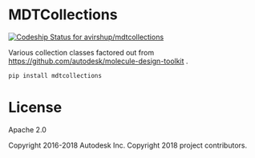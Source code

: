 # MDTCollections

[ ![Codeship Status for avirshup/mdtcollections](https://app.codeship.com/projects/0038bdc0-24a2-0136-6dbc-6ee515ac7d80/status?branch=master)](https://app.codeship.com/projects/286368)

Various collection classes factored out from https://github.com/autodesk/molecule-design-toolkit .

```
pip install mdtcollections
```

# License

Apache 2.0

Copyright 2016-2018 Autodesk Inc. Copyright 2018 project contributors.
